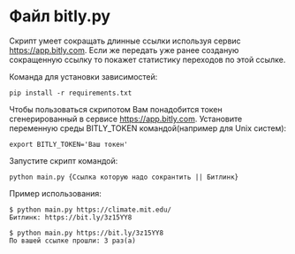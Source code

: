 # Файл bitly.py 

Скрипт умеет сокращать длинные ссылки используя сервис https://app.bitly.com. 
Если же передать уже ранее созданую сокращенную ссылку то покажет статистику переходов по этой ссылке.

Команда для установки зависимостей:
``` 
pip install -r requirements.txt
``` 
Чтобы пользоваться скрипотом Вам понадобится токен сгенерированный в сервисе https://app.bitly.com. 
Установите переменную среды BITLY_TOKEN командой(например для Unix систем):
```
export BITLY_TOKEN='Ваш токен'
```
Запустите скрипт командой:
```
python main.py {Ссылка которую надо сокрантить || Битлинк}
```
Пример использования:
```console
$ python main.py https://climate.mit.edu/
Битлинк: https://bit.ly/3z15YY8
```
```console
$ python main.py https://bit.ly/3z15YY8
По вашей ссылке прошли: 3 раз(а)
```
